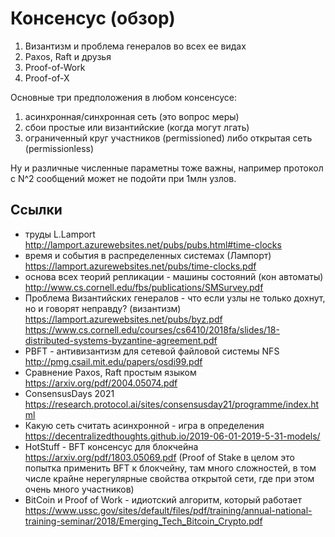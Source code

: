 #   Консенсус (обзор)

 1. Византизм и проблема генералов во всех ее видах
 3. Paxos, Raft и друзья
 4. Proof-of-Work
 5. Proof-of-X

 Основные три предположения в любом консенсусе:
 1. асинхронная/синхронная сеть (это вопрос меры)
 2. сбои простые или византийские (когда могут лгать)
 3. ограниченный круг участников (permissioned) либо открытая сеть
 (permissionless)

 Ну и различные численные параметны тоже важны, например протокол с N^2 сообщений может не подойти при 1млн узлов.

 ##  Ссылки

   - труды L.Lamport http://lamport.azurewebsites.net/pubs/pubs.html#time-clocks
   - время и события в распределенных системах (Лампорт) https://lamport.azurewebsites.net/pubs/time-clocks.pdf
   - основа всех теорий репликации - машины состояний (кон автоматы) http://www.cs.cornell.edu/fbs/publications/SMSurvey.pdf
   - Проблема Византийских генералов - что если узлы не только дохнут, но и говорят неправду? (византизм) https://lamport.azurewebsites.net/pubs/byz.pdf
   https://www.cs.cornell.edu/courses/cs6410/2018fa/slides/18-distributed-systems-byzantine-agreement.pdf
   - PBFT - антивизантизм для сетевой файловой системы NFS http://pmg.csail.mit.edu/papers/osdi99.pdf
   - Сравнение Paxos, Raft простым языком https://arxiv.org/pdf/2004.05074.pdf
   - ConsensusDays 2021 https://research.protocol.ai/sites/consensusday21/programme/index.html
   - Какую сеть считать асинхронной - игра в определения https://decentralizedthoughts.github.io/2019-06-01-2019-5-31-models/
   - HotStuff - BFT консенсус для блокчейна https://arxiv.org/pdf/1803.05069.pdf
   (Proof of Stake в целом это попытка применить BFT к блокчейну, там много сложностей, в том числе крайне нерегулярные свойства открытой сети, где при этом очень много участников)
   - BitCoin и Proof of Work - идиотский алгоритм, который работает
   https://www.ussc.gov/sites/default/files/pdf/training/annual-national-training-seminar/2018/Emerging_Tech_Bitcoin_Crypto.pdf
